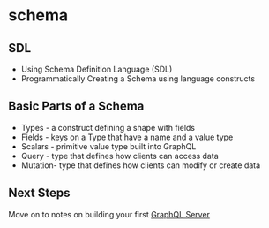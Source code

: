 # schema

## SDL

- Using Schema Definition Language (SDL)
- Programmatically Creating a Schema using language constructs

## Basic Parts of a Schema

- Types - a construct defining a shape with fields
- Fields - keys on a Type that have a name and a value type
- Scalars - primitive value type built into GraphQL
- Query - type that defines how clients can access data
- Mutation- type that defines how clients can modify or create data

## Next Steps

Move on to notes on building your first [GraphQL Server](02-graphql-server.md)
